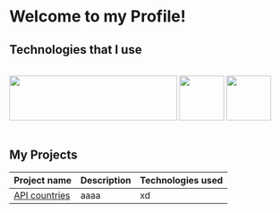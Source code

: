 
# Welcome to my Profile!

## Technologies that I use                                                                                                                                                                                                                                     

<br/>
<div width="100%">
  <img height="80" width="300" src="https://user-images.githubusercontent.com/125974589/224845400-7f32f10f-c890-4173-b737-975e8ef0eb6a.png">
  <img height="80" src="https://user-images.githubusercontent.com/125974589/224845892-84c992f3-fe94-44ee-81d3-10e4260693a7.png">
  <img height="80" src="https://static-00.iconduck.com/assets.00/node-js-icon-454x512-nztofx17.png">
</div>

<br/>

## My Projects
| Project name                                                                               | Description                                                    | Technologies used                                                                                 |
| ------------------------------------------------------------------------------------------ | -------------------------------------------------------------- | ------------------------------------------------------------------------------------------------- |
| <a href="">API countries</a>                                                               | aaaa                                                           | xd                                                                                                |
</div>

